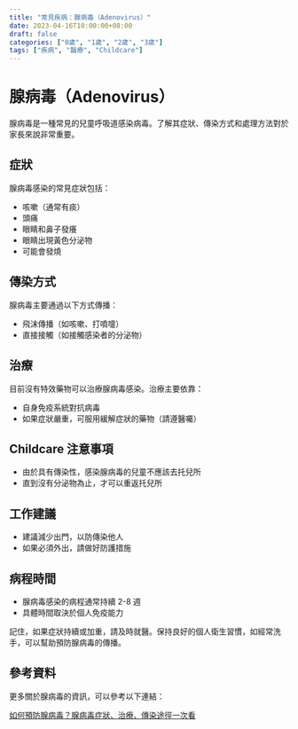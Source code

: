 ```yaml
---
title: "常見疾病：腺病毒（Adenovirus）"
date: 2023-04-16T10:00:00+08:00
draft: false
categories: ["0歲", "1歲", "2歲", "3歲"]
tags: ["疾病", "醫療", "Childcare"]
---
```


# 腺病毒（Adenovirus）

腺病毒是一種常見的兒童呼吸道感染病毒。了解其症狀、傳染方式和處理方法對於家長來說非常重要。

## 症狀

腺病毒感染的常見症狀包括：

- 咳嗽（通常有痰）
- 頭痛
- 眼睛和鼻子發癢
- 眼睛出現黃色分泌物
- 可能會發燒

## 傳染方式

腺病毒主要通過以下方式傳播：

- 飛沫傳播（如咳嗽、打噴嚏）
- 直接接觸（如接觸感染者的分泌物）

## 治療

目前沒有特效藥物可以治療腺病毒感染。治療主要依靠：

- 自身免疫系統對抗病毒
- 如果症狀嚴重，可服用緩解症狀的藥物（請遵醫囑）

## Childcare 注意事項

- 由於具有傳染性，感染腺病毒的兒童不應該去托兒所
- 直到沒有分泌物為止，才可以重返托兒所

## 工作建議

- 建議減少出門，以防傳染他人
- 如果必須外出，請做好防護措施

## 病程時間

- 腺病毒感染的病程通常持續 2-8 週
- 具體時間取決於個人免疫能力

記住，如果症狀持續或加重，請及時就醫。保持良好的個人衛生習慣，如經常洗手，可以幫助預防腺病毒的傳播。

## 參考資料

更多關於腺病毒的資訊，可以參考以下連結：

[如何預防腺病毒？腺病毒症狀、治療、傳染途徑一次看](https://helloyishi.com.tw/cough/other-respiratory-issues/how-to-prevent-adenoviruses/)